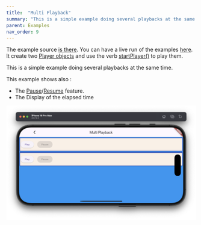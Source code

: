 ```yaml
---
title:  "Multi Playback"
summary: "This is a simple example doing several playbacks at the same time."
parent: Examples
nav_order: 9
---
```


The example source [is there](https://github.com/canardoux/flutter_sound/blob/master/example/lib/multi_playback/multi_playback.dart). You can have a live run of the examples [here](/live/index.html).
It create two [Player objects](/api/player/FlutterSoundPlayer-class.html) and use the verb [startPlayer()](/api/player/FlutterSoundPlayer/startPlayer.html) to play them.

This is a simple example doing several playbacks at the same time.

This example shows also :
- The [Pause](/api/player/FlutterSoundPlayer/pausePlayer.html)/[Resume](/api/player/FlutterSoundPlayer/resumePlayer.html) feature.
- The Display of the elapsed time

![screen shot](ScreenShots/MultiPlayback.png)
